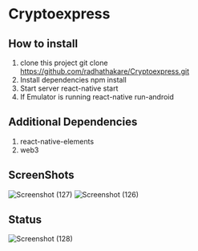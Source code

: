 # Cryptoexpress
## How to install
1. clone this project git clone https://github.com/radhathakare/Cryptoexpress.git
2. Install dependencies npm install
3. Start server react-native start
4. If Emulator is running react-native run-android

## Additional Dependencies
1. react-native-elements
2. web3



## ScreenShots

![Screenshot (127)](https://user-images.githubusercontent.com/67684749/230598263-43873a0f-b7ae-40d3-9e22-b946e60269fd.png)
![Screenshot (126)](https://user-images.githubusercontent.com/67684749/230598380-bfc8497a-7a6f-49ac-958a-5685a8e87244.png)

## Status
![Screenshot (128)](https://user-images.githubusercontent.com/67684749/230598110-df40e213-018f-4365-b935-53bb6b73b022.png)
